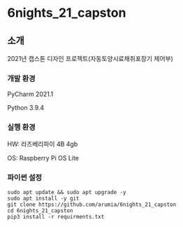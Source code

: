 # 6nights_21_capston

## 소개
2021년 캡스톤 디자인 프로젝트(자동토양시료채취포장기 제어부)

### 개발 환경
PyCharm 2021.1

Python 3.9.4

### 실행 환경
HW: 라즈베리파이 4B 4gb

OS: Raspberry Pi OS Lite

### 파이썬 설정
```
sudo apt update && sudo apt upgrade -y
sudo apt install -y git
git clone https://github.com/arumia/6nights_21_capston
cd 6nights_21_capston
pip3 install -r requirments.txt
```